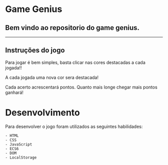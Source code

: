 # Game Genius

## Bem vindo ao repositorio do game genius.

---

## Instruções do jogo

Para jogar é bem simples, basta clicar nas cores destacadas a cada jogada!!

A cada jogada uma nova cor sera destacada!

Cada acerto acrescentará pontos. Quanto mais longe chegar mais pontos ganhará!

# Desenvolvimento

Para desenvolver o jogo foram utilizados as seguintes habilidades:

```
- HTML
- CSS
- JavaScript
- ECS6
- DOM
- LocalStorage
```